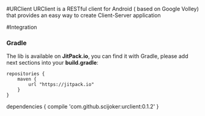 #URClient
URClient is a RESTful client for Android ( based on Google Volley) that provides an easy way to create Client-Server application

#Integration

<h3>Gradle</h3>
The lib is available on <b>JitPack.io</b>, you can find it with Gradle, please add next sections into your <b>build.gradle</b>:

	repositories {
	    maven {
	        url "https://jitpack.io"
	    }
	}
	
	
dependencies {
	        compile 'com.github.scijoker:urclient:0.1.2'
	}
